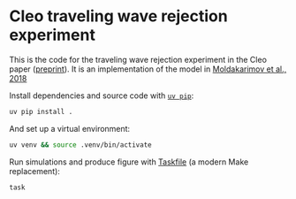 # Cleo traveling wave rejection experiment

This is the code for the traveling wave rejection experiment in the Cleo paper ([preprint](https://www.biorxiv.org/content/10.1101/2023.01.27.525963)).
It is an implementation of the model in [Moldakarimov et al., 2018](https://pubmed.ncbi.nlm.nih.gov/29712831/)

Install dependencies and source code with [`uv pip`](https://docs.astral.sh/uv/):
```bash
uv pip install .
```
And set up a virtual environment:
```bash
uv venv && source .venv/bin/activate
```

Run simulations and produce figure with [Taskfile](https://taskfile.dev/) (a modern Make replacement):
```bash
task
```
